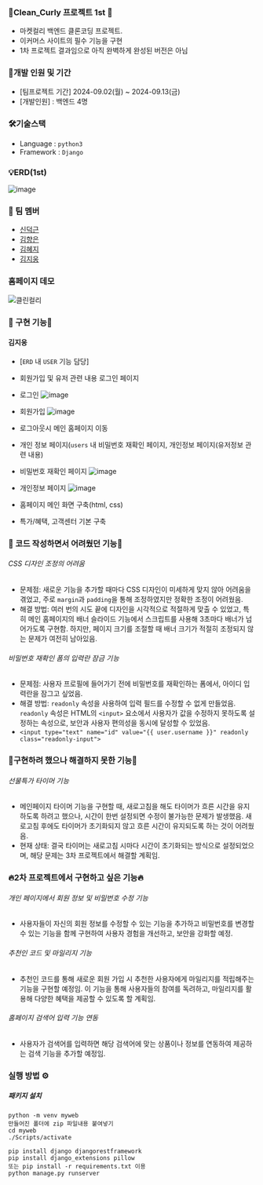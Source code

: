 ###  🚀Clean_Curly 프로젝트 1st 🚀
- 마켓컬리 백엔드 클론코딩 프로젝트.
- 이커머스 사이트의 필수 기능을 구현
- 1차 프로젝트 결과임으로 아직 완벽하게 완성된 버전은 아님


### 🚴개발 인원 및 기간
- [팀프로젝트 기간] 2024-09.02(월) ~ 2024-09.13(금)
- [개발인원] : 백엔드 4명

### 🛠️기술스택
- Language : `python3`
- Framework : `Django`

### 💡ERD(1st)
![image](https://github.com/user-attachments/assets/2bcc12f3-f569-4b35-812c-f2b53c66e4c5)


### 🤗 팀 멤버
- [신덕근](https://github.com/shindeokgeun)
- [김향은](https://github.com/myangeun)
- [김혜지](https://github.com/hjkim977)
- [김지웅](https://github.com/kgw08003)

### 홈페이지 데모
![클린컬리](https://github.com/user-attachments/assets/bd02c593-fa10-48bb-979d-a24f744183ea)


### 📃 구현 기능📃 

#### 김지웅
- [`ERD` 내 `USER` 기능 담당]
- 회원가입 및 유저 관련 내용 로그인 페이지
- 로그인
![image](https://github.com/user-attachments/assets/0e599038-ebb7-4f53-a9cf-77babee87063)
- 회원가입
![image](https://github.com/user-attachments/assets/5c82ea31-0d02-46f7-ac5b-cee173fb1056)

- 로그아웃시 메인 홈페이지 이동
- 개인 정보 페이지(`users` 내 비밀번호 재확인 페이지, 개인정보 페이지(유저정보 관련 내용)
  
- 비밀번호 재확인 페이지
![image](https://github.com/user-attachments/assets/f87e64ca-d6d7-4f37-a2b6-4a0e363e3de8)

- 개인정보 페이지
![image](https://github.com/user-attachments/assets/3216e47e-51e1-437a-9877-36062881d80e)

- 홈페이지 메인 화면 구축(html, css)
- 특가/혜택, 고객센터 기본 구축

### 🔐 코드 작성하면서 어려웠던 기능🔐
###### CSS 디자인 조정의 어려움
- 문제점: 새로운 기능을 추가할 때마다 CSS 디자인이 미세하게 맞지 않아 어려움을 겪었고, 주로 `margin`과 `padding`을 통해 조정하였지만 정확한 조정이 어려웠음.
- 해결 방법: 여러 번의 시도 끝에 디자인을 시각적으로 적절하게 맞출 수 있었고, 특히 메인 홈페이지의 배너 슬라이드 기능에서 스크립트를 사용해 3초마다 배너가 넘어가도록 구현함. 하지만, 페이지 크기를 조절할 때 배너 크기가 적절히 조정되지 않는 문제가 여전히 남아있음.

###### 비밀번호 재확인 폼의 입력란 잠금 기능
- 문제점: 사용자 프로필에 들어가기 전에 비밀번호를 재확인하는 폼에서, 아이디 입력란을 잠그고 싶었음.
- 해결 방법: `readonly` 속성을 사용하여 입력 필드를 수정할 수 없게 만들었음. `readonly` 속성은 HTML의 `<input>` 요소에서 사용자가 값을 수정하지 못하도록 설정하는 속성으로, 보안과 사용자 편의성을 동시에 달성할 수 있었음.
- ```<input type="text" name="id" value="{{ user.username }}" readonly class="readonly-input">```


###  📝구현하려 했으나 해결하지 못한 기능📝
###### 선물특가 타이머 기능
- 메인페이지 타이머 기능을 구현할 때, 새로고침을 해도 타이머가 흐른 시간을 유지하도록 하려고 했으나, 시간이 한번 설정되면 수정이 불가능한 문제가 발생했음. 새로고침 후에도 타이머가 초기화되지 않고 흐른 시간이 유지되도록 하는 것이 어려웠음.
- 현재 상태: 결국 타이머는 새로고침 시마다 시간이 초기화되는 방식으로 설정되었으며, 해당 문제는 3차 프로젝트에서 해결할 계획임.

### 🔥2차 프로젝트에서 구현하고 싶은 기능🔥
###### 개인 페이지에서 회원 정보 및 비밀번호 수정 기능
- 사용자들이 자신의 회원 정보를 수정할 수 있는 기능을 추가하고 비밀번호를 변경할 수 있는 기능을 함께 구현하여 사용자 경험을 개선하고, 보안을 강화할 예정.

###### 추천인 코드 및 마일리지 기능
- 추천인 코드를 통해 새로운 회원 가입 시 추천한 사용자에게 마일리지를 적립해주는 기능을 구현할 예정임. 이 기능을 통해 사용자들의 참여를 독려하고, 마일리지를 활용해 다양한 혜택을 제공할 수 있도록 할 계획임.

###### 홈페이지 검색어 입력 기능 연동
- 사용자가 검색어를 입력하면 해당 검색어에 맞는 상품이나 정보를 연동하여 제공하는 검색 기능을 추가할 예정임.


### 실행 방법 ⚙️
##### 패키지 설치
```  images파일 추가
python -m venv myweb
만들어진 폴더에 zip 파일내용 붙여넣기
cd myweb
./Scripts/activate

pip install django djangorestframework
pip install django_extensions pillow
또는 pip install -r requirements.txt 이용
python manage.py runserver
```
